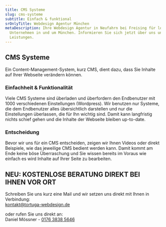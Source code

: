 ```yaml
---
title: CMS Systeme
slug: cms-systeme
subtitle: Einfach & funktional
srOnlyTitle: Webdesign Agentur München
metaDescription: Ihre Webdesign Agentur in Neufahrn bei Freising für lokale
  Unternehmen in und um München. Informieren Sie sich jetzt über uns und unsere
  Leistungen.
---
```

## CMS Systeme
Ein Content-Management-System, kurz CMS, dient dazu, dass Sie Inhalte auf Ihrer Webseite verändern können.

### Einfachheit & Funktionalität
Viele CMS Systeme sind überladen und überfordern den Endbenutzer mit 1000 verschiedenen Einstellungen (Wordpress). Wir benutzen nur Systeme, die dem Endbenutzer alles übersichtlich darstellen und nur die Einstellungen überlassen, die für Ihn wichtig sind. Damit kann langfristig nichts schief gehen und die Inhalte der Webseite bleiben up-to-date.

### Entscheidung
Bevor wir uns für ein CMS entscheiden, zeigen wir Ihnen Videos oder direkt Beispiele, wie das jeweilige CMS bedient werden kann. Damit kommt am Ende keine böse Überraschung und Sie wissen bereits im Voraus wie einfach es wird Inhalte auf Ihrer Seite zu bearbeiten.

## NEU: KOSTENLOSE BERATUNG DIREKT BEI IHNEN VOR ORT

Schreiben Sie uns kurz eine Mail und wir setzen uns direkt mit Ihnen in Verbindung:  
[kontakt@tortuga-webdesign.de](mailto:kontakt@tortuga-webdesign.de?subject=Webseite)  

oder rufen Sie uns direkt an:  
Daniel Mössner - [0176 3838 5646](tel:004917638385646)